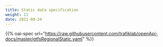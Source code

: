 ```yaml
---
title: Static data specification
weight: 11
date: 2021-09-24
---
```

{{% oai-spec url="https://raw.githubusercontent.com/trafiklab/openApi-docs/master/gtfsRegionalStatic.yaml" %}}